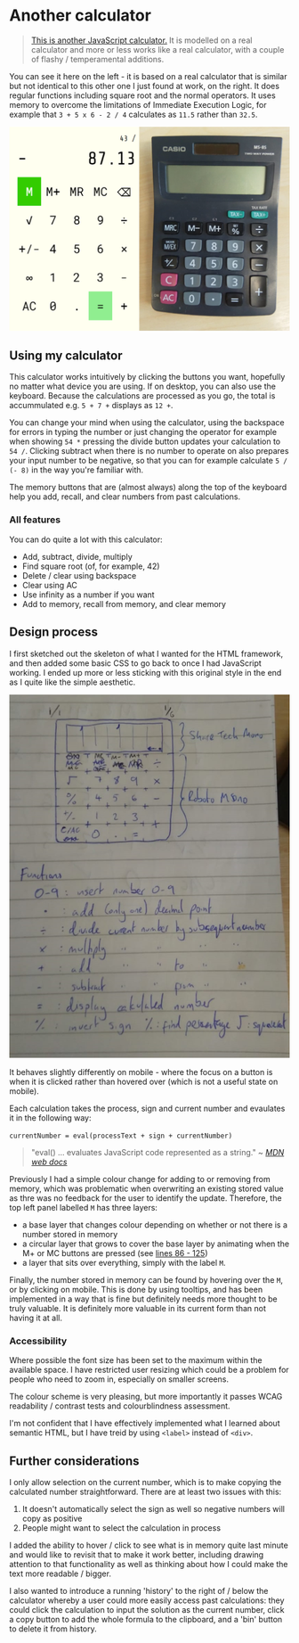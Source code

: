 # Another calculator

> [This is another JavaScript calculator.](https://github.com/jackherizsmith/calculator) It is modelled on a real calculator and more or less works like a real calculator, with a couple of flashy / temperamental additions.

You can see it here on the left - it is based on a real calculator that is similar but not identical to this other one I just found at work, on the right. It does regular functions including square root and the normal operators. It uses memory to overcome the limitations of Immediate Execution Logic, for example that `3 + 5 x 6 - 2 / 4` calculates as `11.5` rather than `32.5`.

![My calculator next to a real one](https://github.com/jackherizsmith/calculator/blob/master/Calculator%20template.jpeg)

## Using my calculator
This calculator works intuitively by clicking the buttons you want, hopefully no matter what device you are using. If on desktop, you can also use the keyboard. Because the calculations are processed as you go, the total is accummulated e.g. `5 + 7 +` displays as `12 +`.

You can change your mind when using the calculator, using the backspace for errors in typing the number or just changing the operator for example when showing `54 *` pressing the divide button updates your calculation to `54 /`. Clicking subtract when there is no number to operate on also prepares your input number to be negative, so that you can for example calculate `5 / (- 8)` in the way you're familiar with.

The memory buttons that are (almost always) along the top of the keyboard help you add, recall, and clear numbers from past calculations.

### All features
You can do quite a lot with this calculator:
* Add, subtract, divide, multiply
* Find square root (of, for example, 42)
* Delete / clear using backspace
* Clear using AC
* Use infinity as a number if you want
* Add to memory, recall from memory, and clear memory

## Design process
I first sketched out the skeleton of what I wanted for the HTML framework, and then added some basic CSS to go back to once I had JavaScript working. I ended up more or less sticking with this original style in the end as I quite like the simple aesthetic.

![My first calculator sketch](https://github.com/jackherizsmith/calculator/blob/master/Calc%20sketch.jpeg)

It behaves slightly differently on mobile - where the focus on a button is when it is clicked rather than hovered over (which is not a useful state on mobile). 

Each calculation takes the process, sign and current number and evaulates it in the following way: 

`currentNumber = eval(processText + sign + currentNumber)`

> "eval() ... evaluates JavaScript code represented as a string." ~ [_MDN web docs_](https://developer.mozilla.org/en-US/docs/Web/JavaScript/Reference/Global_Objects/eval)

Previously I had a simple colour change for adding to or removing from memory, which was problematic when overwriting an existing stored value as thre was no feedback for the user to identify the update. Therefore, the top left panel labelled `M` has three layers:
* a base layer that changes colour depending on whether or not there is a number stored in memory
* a circular layer that grows to cover the base layer by animating when the M+ or MC buttons are pressed (see [lines 86 - 125](https://github.com/jackherizsmith/calculator/blob/master/styles.css))
* a layer that sits over everything, simply with the label `M`.

Finally, the number stored in memory can be found by hovering over the `M`, or by clicking on mobile. This is done by using tooltips, and has been implemented in a way that is fine but definitely needs more thought to be truly valuable. It is definitely more valuable in its current form than not having it at all. 

### Accessibility
Where possible the font size has been set to the maximum within the available space. I have restricted user resizing which could be a problem for people who need to zoom in, especially on smaller screens.

The colour scheme is very pleasing, but more importantly it passes WCAG readability / contrast tests and colourblindness assessment.

I'm not confident that I have effectively implemented what I learned about semantic HTML, but I have treid by using `<label>` instead of `<div>`.

## Further considerations
I only allow selection on the current number, which is to make copying the calculated number straightforward. There are at least two issues with this:
1. It doesn't automatically select the sign as well so negative numbers will copy as positive
2. People might want to select the calculation in process

I added the ability to hover / click to see what is in memory quite last minute and would like to revisit that to make it work better, including drawing attention to that functionality as well as thinking about how I could make the text more readable / bigger.

I also wanted to introduce a running 'history' to the right of / below the calculator whereby a user could more easily access past calculations: they could click the calculation to input the solution as the current number, click a copy button to add the whole formula to the clipboard, and a 'bin' button to delete it from history.
